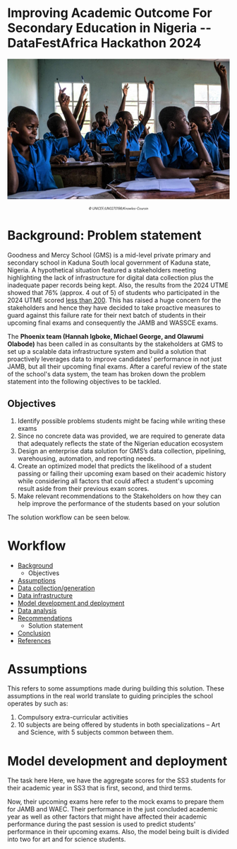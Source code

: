 # Improving  Academic Outcome For Secondary Education in Nigeria -- DataFestAfrica Hackathon 2024

<p align="center">
    <img width="600" src="https://github.com/George-Michael-Dagogo/Datafest/blob/Data-science/Images/Secondary%20school%20kids.jpg" alt="Secondary school kids">
</p>
<div align="center">
  <p style="font-size: 7px;"><i>© UNICEF/UN0270198/Knowles-Coursin</i></p>
</div>



# Background: Problem statement

Goodness and Mercy School (GMS) is a mid-level private primary and secondary school in Kaduna South local government of Kaduna state, Nigeria. A hypothetical situation featured a stakeholders meeting highlighting the lack of infrastructure for digital data collection plus the inadequate paper records being kept. Also, the results from the 2024 UTME showed that 76% (approx. 4 out of 5) of students who participated in the 2024 UTME scored [less than 200](https://www.premiumtimesng.com/news/690022-updated-jamb-releases-2024-utme-results-76-scores-below-200.html). This has raised a huge concern for the stakeholders and hence they have decided to take proactive measures to guard against this failure rate for their next batch of students in their upcoming final exams and consequently the JAMB and WASSCE exams.

The **Phoenix team (Hannah Igboke, Michael George, and Olawumi Olabode)** has been called in as consultants by the stakeholders at GMS to set up a scalable data infrastructure system and build a solution that proactively leverages data to improve candidates’ performance in not just JAMB, but all their upcoming final exams. After a careful review of the state of the school's data system, the team has broken down the problem statement into the following objectives to be tackled.

## Objectives

1. Identify possible problems students might be facing while writing these exams
2. Since no concrete data was provided, we are required to generate data that adequately reflects the state of the Nigerian education ecosystem
3. Design an enterprise data solution for GMS’s data collection, pipelining, warehousing, automation, and reporting needs.
4. Create an optimized model that predicts the likelihood of a student passing or failing their upcoming exam based on their academic history while considering all factors that could affect a student's upcoming result aside from their previous exam scores.
5. Make relevant recommendations to the Stakeholders on how they can help improve the performance of the students based on your solution

The solution workflow can be seen below.

# Workflow
- [Background]()
  - Objectives
- [Assumptions]()
- [Data collection/generation]()
- [Data infrastructure]()
- [Model development and deployment]()
- [Data analysis]()
- [Recommendations]()
  - Solution statement
- [Conclusion]()
- [References]()


# Assumptions
This refers to some assumptions made during building this solution. These assumptions in the real world translate to guiding principles the school operates by such as:
1.	Compulsory extra-curricular activities
2.	10 subjects are being offered by students in both specializations – Art and Science, with 5 subjects common between them.


# Model development and deployment

The task here
Here, we have the aggregate scores for the SS3 students for their academic year in SS3 that is first, second, and third terms.

Now, their upcoming exams here refer to the mock exams to prepare them for JAMB and WAEC. Their performance in the just concluded academic year as well as other factors that might have affected their academic performance during the past session is used to predict students' performance in their upcoming exams. Also, the model being built is divided into two for art and for science students.



